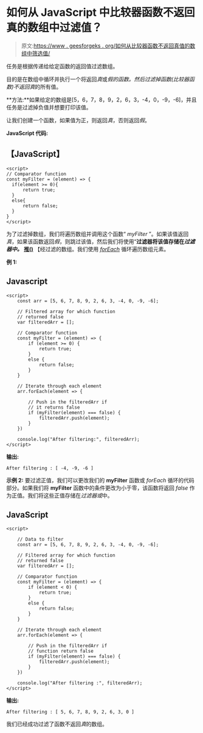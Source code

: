 # 如何从 JavaScript 中比较器函数不返回真的数组中过滤值？

> 原文:[https://www . geesforgeks . org/如何从比较器函数不返回真值的数组中筛选值/](https://www.geeksforgeeks.org/how-to-filter-values-from-an-array-for-which-the-comparator-function-does-not-return-true-in-javascript/)

任务是根据传递给给定函数的返回值过滤数组。

目的是在数组中循环并执行一个将返回*真*或*假的函数。*然后过滤掉函数(比较器函数)不返回*真*的所有值。

**方法:**如果给定的数组是[5，6，7，8，9，2，6，3，-4，0，-9，-6]，并且任务是过滤掉负值并想要打印该值。

让我们创建一个函数，如果值为正，则返回*真*，否则返回*假*。

**JavaScript 代码:**

## 【JavaScript】

```
<script>
// Comparator function
const myFilter = (element) => {
  if(element >= 0){
      return true;
  }
  else{
      return false;
  }
} 
</script>
```

为了过滤掉数组，我们将遍历数组并调用这个函数“ *myFilter* ”。如果该值返回*真*，如果该函数返回*假*，则跳过该值，然后我们将使用“**过滤器将该值存储在*过滤器中。*** [**推()**](https://www.geeksforgeeks.org/javascript-array-push-method/) 【经过滤的数组。我们使用 [*forEach*](https://www.geeksforgeeks.org/javascript-array-foreach-method/) 循环遍历数组元素。

**例 1:**

## Javascript

```
<script>
    const arr = [5, 6, 7, 8, 9, 2, 6, 3, -4, 0, -9, -6];

    // Filtered array for which function
    // returned false
    var filteredArr = [];

    // Comparator function
    const myFilter = (element) => {
        if (element >= 0) {
            return true;
        }
        else {
            return false;
        }
    }

    // Iterate through each element 
    arr.forEach(element => {

        // Push in the filteredArr if 
        // it returns false
        if (myFilter(element) === false) {
            filteredArr.push(element);
        }
    })

    console.log("After filtering:", filteredArr);
</script>
```

**输出:**

```
After filtering : [ -4, -9, -6 ]
```

**示例 2:** 要过滤正值，我们可以更改我们的 **myFilter** 函数或 *forEach* 循环的代码部分。如果我们将 **myFilter** 函数中的条件更改为小于零，该函数将返回 *false* 作为正值。我们将这些正值存储在*过滤器或*中。

## JavaScript

```
<script>

    // Data to filter
    const arr = [5, 6, 7, 8, 9, 2, 6, 3, -4, 0, -9, -6];

    // Filtered array for which function
    // returned false
    var filteredArr = [];

    // Comparator function
    const myFilter = (element) => {
        if (element < 0) {
            return true;
        }
        else {
            return false;
        }
    }

    // Iterate through each element 
    arr.forEach(element => {

        // Push in the filteredArr if
        // function return false
        if (myFilter(element) === false) {
            filteredArr.push(element);
        }
    })

    console.log("After filtering :", filteredArr);
</script>
```

**输出:**

```
After filtering : [ 5, 6, 7, 8, 9, 2, 6, 3, 0 ]
```

我们已经成功过滤了函数不返回*真*的数组。